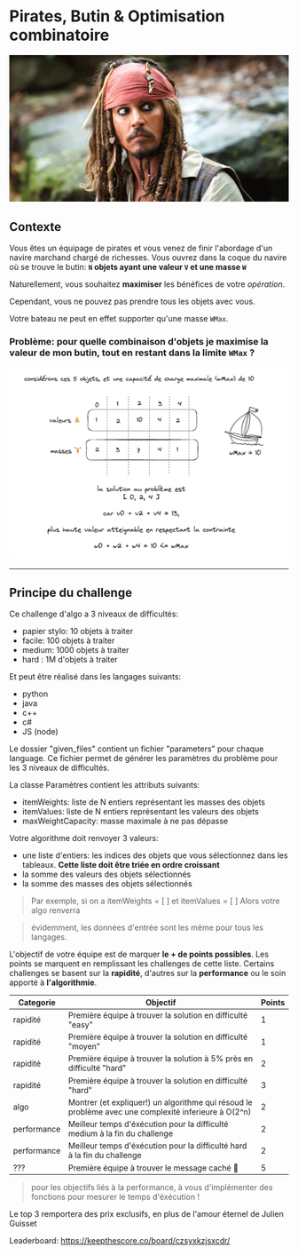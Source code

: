 # Pirates, Butin & Optimisation combinatoire

![sparrow](./medias/jacksparrow2.jpg)

##  Contexte

Vous êtes un équipage de pirates et vous venez de finir l'abordage d'un navire marchand chargé de richesses. Vous ouvrez dans la coque du navire où se trouve le butin: **`N` objets ayant une valeur `V` et une masse `W`**

Naturellement, vous souhaitez **maximiser** les bénéfices de votre _opération_. 

Cependant, vous ne pouvez pas prendre tous les objets avec vous.

Votre bateau ne peut en effet supporter qu'une masse `WMax`.

### Problème: pour quelle combinaison d'objets je **maximise la valeur** de mon butin, tout en restant dans **la limite `WMax`** ?

![example](medias/algo.png)

___

## Principe du challenge

Ce challenge d'algo a 3 niveaux de difficultés:
* papier stylo: 10 objets à traiter
* facile: 100 objets à traiter
* medium: 1000 objets à traiter
* hard : 1M d'objets à traiter

Et peut être réalisé dans les langages suivants:
* python
* java
* c++
* c#
* JS (node)

Le dossier "given_files" contient un fichier "parameters" pour chaque language.
Ce fichier permet de générer les paramètres du problème pour les 3 niveaux de difficultés.

La classe Paramètres contient les attributs suivants:
* itemWeights: liste de N entiers représentant les masses des objets
* itemValues: liste de N entiers représentant les valeurs des objets
* maxWeightCapacity: masse maximale à ne pas dépasse

Votre algorithme doit renvoyer 3 valeurs:
* une liste d'entiers: les indices des objets que vous sélectionnez dans les tableaux. **Cette liste doit être triée en ordre croissant**
* la somme des valeurs des objets sélectionnés
* la somme des masses des objets sélectionnés

> Par exemple, si on a
> itemWeights = [ ]
> et itemValues = [ ]
> Alors votre algo renverra
>
>
>
>


> évidemment, les données d'entrée sont les même pour tous les langages.

L'objectif de votre équipe est de marquer **le + de points possibles**. Les points se marquent en remplissant les challenges de cette liste. Certains challenges se basent sur la **rapidité**, d'autres sur la **performance** ou le soin apporté à **l'algorithmie**.

|  Categorie | Objectif  |  Points  | 
| --- | --- | --- | 
| rapidité | Première équipe à trouver la solution en difficulté "easy"  |  1  |
| rapidité | Première équipe à trouver la solution en difficulté "moyen"  |  1  |
| rapidité | Première équipe à trouver la solution à 5% près en difficulté "hard"  |  2  |
| rapidité | Première équipe à trouver la solution en difficulté "hard"  |  3  |
| algo | Montrer (et expliquer!) un algorithme qui résoud le problème avec une complexité inferieure à O(2^n) | 2
| performance | Meilleur temps d'éxécution pour la difficulté medium à la fin du challenge | 2
| performance | Meilleur temps d'éxécution pour la difficulté hard à la fin du challenge | 2
| ??? | Première équipe à trouver le message caché 👀 | 5

> pour les objectifs liés à la performance, à vous d'implémenter des fonctions pour mesurer le temps d'éxécution !


Le top 3 remportera des prix exclusifs, en plus de l'amour éternel de Julien Guisset 

Leaderboard: https://keepthescore.co/board/czsyxkzjsxcdr/